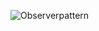 
![Observerpattern](https://user-images.githubusercontent.com/79148460/202700098-0b02e862-290d-4f23-9cd3-cf8dd3b26186.png)
